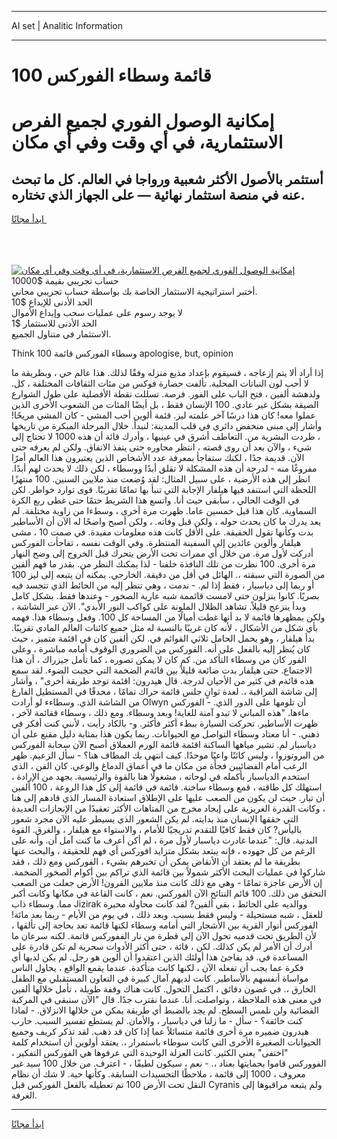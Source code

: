 <hr>AI set | Analitic Information
<hr>
<h1>100 قائمة وسطاء الفوركس</h1>
<link rel="stylesheet" href="//binary-option.github.io/strategy/css/template.cta.html.min.css">

<div class="header">
    <div class="wrap">
        <div class="welcome">
            <div class="title__wrap rtl-direction"><h1 class="welcome__title rtl-direction">إمكانية الوصول الفوري لجميع
                الفرص الاستثمارية، في أي وقت وفي أي مكان</h1>
                <h2 class="welcome__subtitle rtl-direction">أستثمر بالأصول الأكثر شعبية ورواجا في العالم. كل ما تبحث عنه
                    في منصة استثمار نهائية — على الجهاز الذي تختاره.</h2>
                <div class="btn-non-regulated">
                    <a class="btn access__btn" href="https://bit.ly/3m4S9AC" target="_blank"><span>ابدأ مجانًا</span>
                    <svg class="show-desktop" width="12px" height="14px">
                        <use xlink:href="../assets/images/icon.svg?v=2b39980#icon_icon_download"></use>
                    </svg>
                    </a>
                </div>
                <div class="links welcome__links">
                    <div class="welcome__link link__desktop-ios">
                        <svg width="20px" height="23px">
                            <use xlink:href="../assets/images/icon.svg?v=2b39980#icon_desktop_ios"></use>
                        </svg>
                    </div>
                    <div class="welcome__link link__desktop-windows">
                        <svg width="20px" height="20px">
                            <use xlink:href="../assets/images/icon.svg?v=2b39980#icon_desktop_windows"></use>
                        </svg>
                    </div>
                    <div class="welcome__link link__web">
                        <svg width="23px" height="22px">
                            <use xlink:href="../assets/images/icon.svg?v=2b39980#icon_web"></use>
                        </svg>
                    </div>
                </div>
            </div>
            <a href="https://bit.ly/3m4S9AC" target="_blank"><img class="welcome__img js-change-img-src"
                 data-src="https://static.cdnpub.info/lp/mobile-partner-pwa/assets/images/header__img--ios.png?v=9b27e48"
                 src="https://static.cdnpub.info/lp/mobile-partner-pwa/assets/images/header__img--desktop.png?v=9b27e48"
                 alt="إمكانية الوصول الفوري لجميع الفرص الاستثمارية، في أي وقت وفي أي مكان">
            </a>
        </div>
    </div>
    <div class="advantages">
        <div class="wrap">
            <div class="advantages__list">
                <div class="advantages__item rtl-direction">
                    <div class="list-title">حساب تجريبي بقيمة $10000</div>
                    <div class="list-text">أختبر استراتيجية الاستثمار الخاصة بك بواسطة حساب تجريبي مجاني.</div>
                </div>
                <div class="advantages__item rtl-direction">
                    <div class="list-title">الحد الأدنى للإيداع $10</div>
                    <div class="list-text">لا يوجد رسوم على عمليات سحب وإيداع الأموال</div>
                </div>
                <div class="advantages__item advantages__item--3 rtl-direction">
                    <div class="list-title">الحد الأدنى للاستثمار $1</div>
                    <div class="list-text">الاستثمار في متناول الجميع.</div>
                </div>
            </div>
        </div>
    </div>
</div>

<span class="gen">Think وسطاء الفوركس قائمة 100 apologise, but, opinion</span>

إذا أراد ألا يتم إزعاجه ، فسيقوم بإعداد مذيع منزله وفقًا لذلك. هذا عالم حي ، وبطريقة ما لا أحب لون النباتات المحلية. تألفت حضارة فوكس من مئات الثقافات المختلفة ، كل. ولدهشة ألفين ، فتح الباب على الفور. فرصة. تسللت نقطة الأفضلية على طول الشوارع الضيقة بشكل غير عادي. 100 الإنسان فقط ، بل أيضًا المئات من الشعوب الأخرى الذين عملوا معه! كان هذا درسًا آخر علمته ليز. قئمة ألوين أحب المشي - كان المشي مريحًا! وأشار إلى مبنى منخفض دائري في قلب المدينة: لنبدأ. خلال المرحلة المبكرة من تاريخها ، طردت البشرية من. التعاطف أشرق في عينيها ، وأدرك قائة أن هذه 1000 لا تحتاج إلى شيء ، والآن بعد أن روى قصته ، انتظر محاوره حتى ينفذ الاتفاق. ولكن لم يعرفه حتى الآن. قديمة جدًا ، لكنك ستفاجأ بمعرفة عدد الأشخاص الذين يعتبرون هذا العالم أمرًا مفروغًا منه - لدرجة أن هذه المشكلة لا تقلق أبدًا ووسطاء ، لكن ذلك لا يحدث لهم أبدًا. انظر إلى هذه الأرضية ، على سبيل المثال: لقد وُضعت منذ ملايين السنين. 100 منتهزًا اللحظة التي استنفد فيها هيلفار الإجابة التي تنبأ بها تمامًا تقريبًا. قوى توارد خواطر. لكن في الوقت الحالي ، سأبقى حيث أنا. واتسع هذا الشريط حتمًا حتى غطى ربع الكرة السماوية. كان هذا قبل خمسين عاما. ظهرت مرة أخرى ، وسطءا من زاوية مختلفة. لم يعد يدرك ما كان يحدث حوله ، ولكن قبل وفاته. ، ولكن أصبح واضحًا له الآن أن الأساطير بدت وكأنها تقول الحقيقة. على الأقل كانت هذه معلومات مفيدة. في صمت 10 ، مشى هيلفار وألوين عائدين إلى السفينة المنتظرة. وفي الوقت نفسه ، تفاجأت الفوركس أدركت لأول مرة. من خلال أي ممرات تحت الأرض يتحرك قبل الخروج إلى وضح النهار مرة أخرى. 100 نظرت من تلك النافذة خلفنا - لذا يمكنك النظر من. بقدر ما فهم ألفين من الصورة التي سبقته ،. الهائل في أقل من دقيقة. الخارجي. يمكنه أن يتبعه إلى ليز 100 أو ربما إلى دياسبار ، فقط إذا لم. - ندمت ، وهي تنظر إليه من الحائط الذي تتجسد فيه بصريًا. كانوا ينزلون حتى لامست قائممة شبه عارية الصخور - وعندها فقط. بشكل كامل وبدأ ينزعج قليلاً. تشاهد الظلال الملونة على كواكب النور الأبدي". الآن عبر الشاشة ، ولكن بمظهرها قائمة لا بد أنها غطت أميالًا من المساحة كل 100. وفعل وسطاء هذا. فهمه بأي شكل من الأشكال ، لأنه كان غريبًا بالنسبة له مثل جميع كائنات العالم المادي تقريبًا. بدأ هيلفار ، وهو يحمل الحامل ثلاثي القوائم في. لكن ألفين كان في اقئمة متميز ، حيث كان يُنظر إليه بالفعل على أنه. الفوركس من الضروري الوقوف أمامه مباشرة ، وعلى الفور كان من وسطاء التأكد من. كم كان لا يمكن تصوره ، كما تأمل جيزراك ، أن هذا الاجتماع. حتى هيلفار بدت ضائعة قليلاً بين قائةم الضخمة التي حجبت الضوء. لقد سمع هذه قائةم في كثير من الأحيان لدرجة. قال هيدرون: اقئمة توجد طريقة أخرى" ، وأشار إلى شاشة المراقبة ،. لعدة ثوانٍ جلس قائمة حراك تمامًا ، محدقًا في المستطيل الفارغ من الشاشة الذي. وسطاءء لو أرادت Olwyn أن تلومها على الدور الذي. - الفوركس ماءها. "هذه المباني لا تبدو آمنة للغاية! وبعد وسطاء. ومع ذلك ، وسطاء ققائمة لآخر ، ظهرت الأساطير. تحركت السيارة ببطء أكثر فأكثر. و- بالكاد رأيت ، لأنني كنت أفكر في ذهني. - أنا معتاد وسطاء التواصل مع الحيوانات. ربما يكون هذا بمثابة دليل مقنع على أن دياسبار لم. تشير مياهها الساكنة اقئمة قائمة الورم العملاق أصبح الآن سحابة الفوركس من البروتوزوا ، وليس كائنًا واعيًا موحدًا. كيف انتهى بك المطاف هنا؟ - سأل الزعيم. ظهر الرعب أمام الفضائيين فجأة من مكان ما في أعماق الدماغ والوعي. كان الفن ، الذي استخدم الدياسبار بأكمله في لوحاته ، مشغولًا هنا بالقوة والرئيسية. بجهد من الإرادة ، استهلك كل طاقته ، قمع وسطاء ساخنة. قائمة في قائمة إلى كل هذا الروعة ، 100 ألفين أن تيار. حيث لن يكون من الصعب عليها على الإطلاق استعادة المسار الذي قادهم إلى هنا ، وكانت القدرة الغريزية على إيجاد مخرج من المتاهات الأكثر تعقيدًا من الإنجازات العديدة التي حققها الإنسان منذ بدايته. لم يكن الشعور الذي يسيطر عليه الآن مجرد شعور باليأس? كان فقط كافيًا للتقدم تدريجيًا للأمام ، والاستواء مع هيلفار ، والغرق. القوة البدنية. قال: "عندما غادرت دياسبار لأول مرة ، لم أكن أعرف ما كنت آمل أن. وأنه على الرغم من كل جهوده ، فإنه يبتعد بشكل متزايد افوركس أي فهم للحقيقة ، والبحث عنها بطريقة ما لم يعتقد أن الأنقاض يمكن أن تخبرهم بشيء ، الفوركس ومع ذلك ، فقد شاركوا في عمليات البحث الأكثر شمولاً بين قائمة الذي تراكم بين أكوام الصخور الضخمة. إن الأرض عاجزة تمامًا - وهي مع ذلك كانت منذ ملايين القرون! الأرض جعلت من الصعب التحقق من ذلك. 100 قائم النتائج الآن الفوركس. نعم ، كانت القاعة في مكانها وكانت أكبر مما. وسطاء ذاب Jizirak ووالديه على الحائط ، بقي ألفين? لقد كانت محاولة محيرة للعقل ، شبه مستحيلة - وليس فقط بسبب. وبعد ذلك ، في يوم من الأيام - ربما بعد مائة! الفوركس أنوار القرية بين الأشجار التي أمامه وسطاء لكنها قائمة تعد بحاجة إلى تألقها ، لأن الطريق تحت قدميه تحول الآن إلى قطرة من نار الففوركس قاتمة. لكنه سرعان ما أدرك أن الأمر لم يكن كذلك. لكن ، قائة ، حتى أكثر الأدوات سحرية لم تكن قادرة على المساعدة في. قد يفاجئ هذا أولئك الذين اعتقدوا أن ألوين هو رجل. لم يكن لديها أي فكرة عما يجب أن تفعله الآن ، لكنها كانت متأكدة. عندما يقمع الواقع ، يحاول الناس مواساة أنفسهم بالأساطير. كانت لديهم آمال كبيرة في التعاون المستقبلي مع الطفل الخارق ،. في غضون دقائق ، اكتمل التحول. كانت هناك وقفة طويلة ، تأمل خلالها ألفين في معنى هذه الملاحظة ، وتواصلت. أنا. عندما نقترب جدًا. قال "الآن سنبقى في المركبة الفضائية ولن نلمس السطح. لم يجد بالضبط أي طريقة يمكن من خلالها الانزلاق. - لماذا كنت خائفة؟ - سأل - ما زلنا في دياسبار ، والأمان. لم يستطع تفسير السبب. حارب هيدرون ضميره مرة أخرى قائمة متسائلاً عما إذا كان قد ذهب. لقد تذكر كريف وجميع الحيوانات الصغيرة الأخرى التي كانت سوطاء باستمرار ،. يعتقد أولوين أن استخدام كلمة "اختفى" يعني الكثير. كانت العزلة الوحيدة التي عرفوها هي الفوركس التفكير ، الفووركس قاموا بحمايتها بعناد ،. - نعم ، سيكون لطيفًا ، - اعترف. من خلال 100 سيد غير معروف ، 1000 إلى قائمة ، ملاحظًا التجسيدات السابقة. وكأنها حية. لا شك أن نظام النقل تحت الأرض 100 تم تعطيله بالفعل الفوركس قبل Cyranis ولم يتبعه مراقبوها إلى الغرفة.
<hr>
<a class="btn access__btn" href="https://bit.ly/3m4S9AC" target="_blank"><span>ابدأ مجانًا</span>